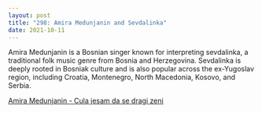 ```yaml
---
layout: post
title: "298: Amira Medunjanin and Sevdalinka"
date: 2021-10-11
---
```


Amira Medunjanin is a Bosnian singer known for interpreting sevdalinka, a traditional folk music genre from Bosnia and Herzegovina. Sevdalinka is deeply rooted in Bosniak culture and is also popular across the ex-Yugoslav region, including Croatia, Montenegro, North Macedonia, Kosovo, and Serbia.

[Amira Medunjanin - Cula jesam da se dragi zeni](https://youtu.be/aeFEAe3ik98)
